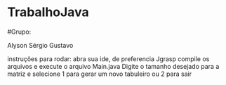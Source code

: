 # TrabalhoJava

#Grupo:

Alyson
Sérgio
Gustavo

instruçôes para rodar:
abra sua ide, de preferencia Jgrasp compile os arquivos e execute o arquivo Main.java 
Digite o tamanho desejado para a matriz e selecione 1 para gerar um novo tabuleiro ou 2 para sair 
